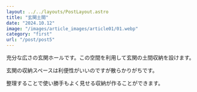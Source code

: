 ```yaml
---
layout: ../../layouts/PostLayout.astro
title: "玄関土間"
date: "2024.10.12"
image: "/images/article_images/article01/01.webp"
category: "first"
url: "/post/post5"
---
```


充分な広さの玄関ホールです。この空間を利用して玄関の土間収納を設けます。

玄関の収納スペースは利便性がいいのですが散らかりがちです。

整理することで使い勝手もよく見せる収納が作ることができます。
